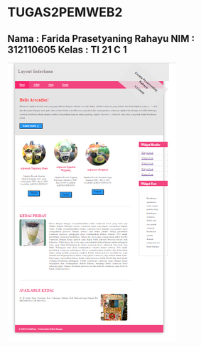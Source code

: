 # TUGAS2PEMWEB2


## Nama : Farida Prasetyaning Rahayu NIM : 312110605 Kelas : TI 21 C 1


![Gambar 1](ss.png)


